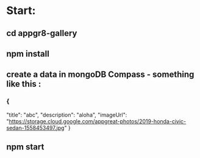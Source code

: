 # Start:
## cd appgr8-gallery
## npm install
## create a data in mongoDB Compass - something like this :
### {
  "title": "abc",
  "description": "aloha",
  "imageUrl": "https://storage.cloud.google.com/appgreat-photos/2019-honda-civic-sedan-1558453497.jpg"
}
## npm start
